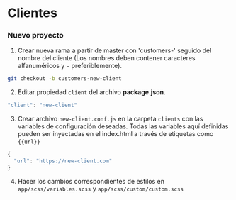 # Clientes

### Nuevo proyecto
1. Crear nueva rama a partir de master con 'customers-' seguido del nombre del cliente (Los nombres deben contener caracteres alfanuméricos y `-` preferiblemente).
```bash
git checkout -b customers-new-client
```
2. Editar propiedad `client` del archivo **package.json**.
```javascript
"client": "new-client"
```
3. Crear archivo `new-client.conf.js` en la carpeta `clients` con las variables de configuración deseadas. Todas las variables aquí definidas pueden ser inyectadas en el index.html a través de etiquetas como `{{url}}`
```javascript
{
  "url": "https://new-client.com"
}
```
4. Hacer los cambios correspondientes de estilos en `app/scss/variables.scss` y `app/scss/custom/custom.scss`
